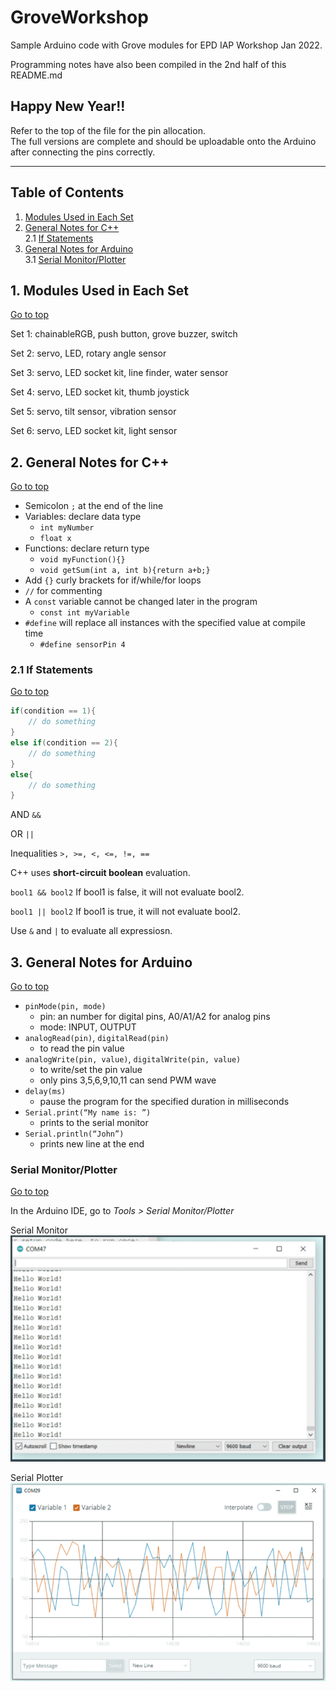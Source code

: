 # GroveWorkshop
Sample Arduino code with Grove modules for EPD IAP Workshop Jan 2022.

Programming notes have also been compiled in the 2nd half of this README.md

## Happy New Year!!

Refer to the top of the file for the pin allocation. <br>
The full versions are complete and should be uploadable onto the Arduino after connecting the pins correctly.

____

## Table of Contents <a name="top"></a>
 1. [Modules Used in Each Set](#1)<br>
 2. [General Notes for C++](#2)<br>
    2.1 [If Statements](#2.1) <br>
3.  [General Notes for Arduino](#3)<br>
    3.1 [Serial Monitor/Plotter](#3.1) <br>

## 1. Modules Used in Each Set <a name="1"></a>
[Go to top](#top)

Set 1: chainableRGB, push button, grove buzzer, switch <br>

Set 2: servo, LED, rotary angle sensor <br>

Set 3: servo, LED socket kit, line finder, water sensor <br>

Set 4: servo, LED socket kit, thumb joystick <br>

Set 5: servo, tilt sensor, vibration sensor <br>

Set 6: servo, LED socket kit, light sensor <br>


## 2. General Notes for C++ <a name="2"></a>
[Go to top](#top)

- Semicolon `;` at the end of the line
- Variables: declare data type
    - `int myNumber`
    - `float x`
- Functions: declare return type
    - `void myFunction(){}`
    - `void getSum(int a, int b){return a+b;}`
- Add `{}` curly brackets for if/while/for loops
- `//` for commenting
- A `const` variable cannot be changed later in the program
    - `const int myVariable`
- `#define` will replace all instances with the specified value at compile time
    - `#define sensorPin 4`


### 2.1 If Statements <a name="2.1"></a>
[Go to top](#top)

```c++
if(condition == 1){
    // do something
}
else if(condition == 2){
    // do something
} 
else{
    // do something
}
```

AND `&&` 

OR `||` 

Inequalities `>, >=, <, <=, !=, ==` 

C++ uses __short-circuit boolean__ evaluation.

`bool1 && bool2` If bool1 is false, it will not evaluate bool2.

`bool1 || bool2` If bool1 is true, it will not evaluate bool2.

Use `&` and `|` to evaluate all expressiosn.

## 3. General Notes for Arduino <a name="3"></a>
[Go to top](#top)


- `pinMode(pin, mode)`
    - pin: an number for digital pins, A0/A1/A2 for analog pins
    - mode: INPUT, OUTPUT
- `analogRead(pin)`, `digitalRead(pin)`
    - to read the pin value
- `analogWrite(pin, value)`, `digitalWrite(pin, value)`
    - to write/set the pin value
    - only pins 3,5,6,9,10,11 can send PWM wave
- `delay(ms)`
    - pause the program for the specified duration in milliseconds
- `Serial.print(“My name is: ”)`
    - prints to the serial monitor
- `Serial.println(“John”)`
    - prints new line at the end

### Serial Monitor/Plotter<a name="3.1"></a>
[Go to top](#top)

In the Arduino IDE, go to *Tools > Serial Monitor/Plotter*

Serial Monitor
![Serial Monitor](serial-monitor.png)

Serial Plotter
![Serial Plotter](serial-plotter.png)
